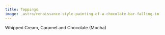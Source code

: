 ```yaml
---
title: Toppings
image: _astro/renaissance-style-painting-of-a-chocolate-bar-falling-in-the-beautiful-cloudy-sky-best-quality-tr-821734314.png
---
```

Whipped Cream, Caramel and Chocolate (Mocha)
